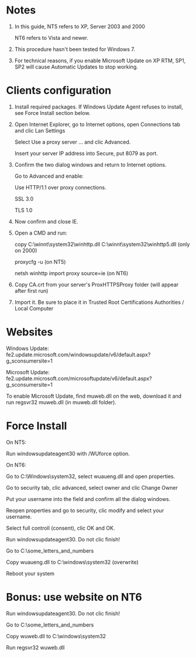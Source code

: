 # Notes

1. In this guide, NT5 refers to XP, Server 2003 and 2000

   NT6 refers to Vista and newer.

2. This procedure hasn't been tested for Windows 7.

3. For technical reasons, if you enable Microsoft Update on XP RTM, SP1, SP2 will cause Automatic Updates to stop working.

# Clients configuration

1. Install required packages. If Windows Update Agent refuses to install, see Force Install section below.

2. Open Internet Explorer, go to Internet options, open Connections tab and clic Lan Settings

   Select Use a proxy server ... and clic Advanced.
 
   Insert your server IP address into Secure, put 8079 as port.

3. Confirm the two dialog windows and return to Internet options.

   Go to Advanced and enable:

   Use HTTP/1.1 over proxy connections.

   SSL 3.0

   TLS 1.0
4. Now confirm and close IE.

5. Open a CMD and run:

   copy C:\winnt\system32\winhttp.dll C:\winnt\system32\winhttp5.dll  (only on 2000)

   proxycfg -u (on NT5)

   netsh winhttp import proxy source=ie (on NT6)

6. Copy CA.crt from your server's ProxHTTPSProxy folder (will appear after first run)

7. Import it. Be sure to place it in Trusted Root Certifications Authorities / Local Computer

# Websites

Windows Update: fe2.update.microsoft.com/windowsupdate/v6/default.aspx?g_sconsumersite=1

Microsoft Update: fe2.update.microsoft.com/microsoftupdate/v6/default.aspx?g_sconsumersite=1

To enable Microsoft Update, find muweb.dll on the web, download it and run regsvr32 muweb.dll (in muweb.dll folder).
# Force Install

On NT5:
   
   Run windowsupdateagent30 with /WUforce option.

On NT6:

   Go to C:\Windows\system32, select wuaueng.dll and open properties.

   Go to security tab, clic advanced, select owner and clic Change Owner

   Put your username into the field and confirm all the dialog windows.

   Reopen properties and go to security, clic modify and select your username.

   Select full controll (consent), clic OK and OK.

   Run windowsupdateagent30. Do not clic finish!

   Go to C:\some_letters_and_numbers

   Copy wuaueng.dll to C:\windows\system32 (overwrite)

   Reboot your system

# Bonus: use website on NT6

   Run windowsupdateagent30. Do not clic finish!

   Go to C:\some_letters_and_numbers

   Copy wuweb.dll to C:\windows\system32

   Run regsvr32 wuweb.dll
